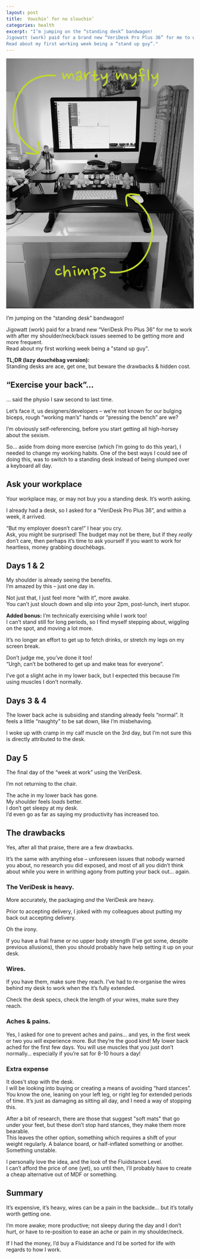 ```yaml
---
layout: post
title:  Vouchin’ for no slouchin’
categories: health
excerpt: "I’m jumping on the “standing desk” bandwagon!  
Jigowatt (work) paid for a brand new “VeriDesk Pro Plus 36” for me to work with after my shoulder/neck/back issues seemed to be getting more and more frequent.  
Read about my first working week being a “stand up guy”."
---
```


<img class="left" alt="VeriDesk Pro Plus 36" src="/img/post-images/vouching-for-no-slouching-veridesk.jpg">

I’m jumping on the “standing desk” bandwagon!

Jigowatt (work) paid for a brand new “VeriDesk Pro Plus 36” for me to work with after my shoulder/neck/back issues seemed to be getting more and more frequent.  
Read about my first working week being a "stand up guy".

**TL;DR (lazy douchébag version):**  
Standing desks are ace, get one, but beware the drawbacks & hidden cost.

## “Exercise your back”…

… said the physio I saw second to last time.

Let’s face it, us designers/developers – we’re not known for our bulging biceps, rough “working man’s” hands or “pressing the bench” are we?  

I’m obviously self-referencing, before you start getting all high-horsey about the sexism.

So… aside from doing more exercise (which I’m going to do this year), I needed to change my working habits. One of the best ways I could see of doing this, was to switch to a standing desk instead of being slumped over a keyboard all day.

## Ask your workplace

Your workplace may, or may not buy you a standing desk. It’s worth asking.

I already had a desk, so I asked for a “VeriDesk Pro Plus 36”, and within a week, it arrived.

“But my employer doesn’t care!” I hear you cry.  
Ask, you might be surprised! The budget may not be there, but if they _really_ don’t care, then perhaps it’s time to ask yourself if you want to work for heartless, money grabbing douchébags.

## Days 1 & 2

My shoulder is already seeing the benefits.  
I’m amazed by this – just one day in.

Not just that, I just feel more “with it”, more awake.  
You can’t just slouch down and slip into your 2pm, post-lunch, inert stupor.

**Added bonus:** I’m technically exercising while I work too!  
I can’t stand still for long periods, so I find myself stepping about, wiggling on the spot, and moving a lot more.

It’s no longer an effort to get up to fetch drinks, or stretch my legs on my screen break.

Don’t judge me, you’ve done it too!  
“Urgh, can’t be bothered to get up and make teas for everyone”.

I’ve got a slight ache in my lower back, but I expected this because I’m using muscles I don’t normally.

## Days 3 & 4

The lower back ache is subsiding and standing already feels “normal”.
It feels a little “naughty” to be sat down, like I’m misbehaving.

I woke up with cramp in my calf muscle on the 3rd day, but I’m not sure this is directly attributed to the desk.

## Day 5

The final day of the “week at work” using the VeriDesk.

I’m not returning to the chair.

The ache in my lower back has gone.  
My shoulder feels *loads* better.  
I don’t get sleepy at my desk.  
I’d even go as far as saying my productivity has increased too.

## The drawbacks

Yes, after all that praise, there are a few drawbacks.

It’s the same with anything else – unforeseen issues that nobody warned you about, no research you did exposed, and most of all you didn’t think about while you were in writhing agony from putting your back out… again.

### The VeriDesk is heavy.

More accurately, the packaging _and_ the VeriDesk are heavy.  

Prior to accepting delivery, I joked with my colleagues about putting my back out accepting delivery.

Oh the irony.

If you have a frail frame or no upper body strength (I’ve got some, despite previous allusions), then you should probably have help setting it up on your desk.

### Wires.

If you have them, make sure they reach. I’ve had to re-organise the wires behind my desk to work when the it’s fully extended.

Check the desk specs, check the length of your wires, make sure they reach.

### Aches & pains.

Yes, I asked for one to prevent aches and pains… and yes, in the first week or two you *will* experience more. But they’re the good kind!
My lower back ached for the first few days. You will use muscles that you just don’t normally… especially if you’re sat for 8-10 hours a day!

### Extra expense

It does’t stop with the desk.  
I will be looking into buying or creating a means of avoiding “hard stances”.  
You know the one, leaning on your left leg, or right leg for extended periods of time. It’s just as damaging as sitting all day, and I need a way of stopping this.

After a bit of research, there are those that suggest "soft mats" that go under your feet, but these don’t stop hard stances, they make them more bearable.  
This leaves the other option, something which requires a shift of your weight regularly. A balance board, or half-inflated something or another. Something unstable.

I personally love the idea, and the look of the Fluidstance Level.  
I can’t afford the price of one (yet), so until then, I’ll probably have to create a cheap alternative out of MDF or something.

## Summary

It’s expensive, it’s heavy, wires can be a pain in the backside… but it’s totally worth getting one.

I’m more awake; more productive; not sleepy during the day and I don’t hurt, or have to re-position to ease an ache or pain in my shoulder/neck.

If I had the money, I’d buy a Fluidstance and I’d be sorted for life with regards to how I work.
